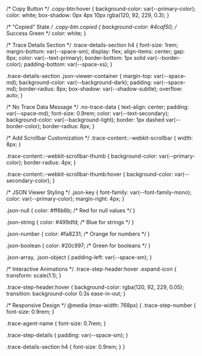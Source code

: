 /* Copy Button */
.copy-btn:hover {
  background-color: var(--primary-color);
  color: white;
  box-shadow: 0px 4px 10px rgba(120, 92, 229, 0.3);
}

/* "Copied" State */
.copy-btn.copied {
  background-color: #4caf50; /* Success Green */
  color: white;
}

/* Trace Details Section */
.trace-details-section h4 {
  font-size: 1rem;
  margin-bottom: var(--space-sm);
  display: flex;
  align-items: center;
  gap: 8px;
  color: var(--text-primary);
  border-bottom: 1px solid var(--border-color);
  padding-bottom: var(--space-xs);
}

.trace-details-section .json-viewer-container {
  margin-top: var(--space-md);
  background-color: var(--background-dark);
  padding: var(--space-md);
  border-radius: 8px;
  box-shadow: var(--shadow-subtle);
  overflow: auto;
}

/* No Trace Data Message */
.no-trace-data {
  text-align: center;
  padding: var(--space-md);
  font-size: 0.9rem;
  color: var(--text-secondary);
  background-color: var(--background-light);
  border: 1px dashed var(--border-color);
  border-radius: 8px;
}

/* Add Scrollbar Customization */
.trace-content::-webkit-scrollbar {
  width: 8px;
}

.trace-content::-webkit-scrollbar-thumb {
  background-color: var(--primary-color);
  border-radius: 4px;
}

.trace-content::-webkit-scrollbar-thumb:hover {
  background-color: var(--secondary-color);
}

/* JSON Viewer Styling */
.json-key {
  font-family: var(--font-family-mono);
  color: var(--primary-color);
  margin-right: 4px;
}

.json-null {
  color: #ff6b6b; /* Red for null values */
}

.json-string {
  color: #499dfd; /* Blue for strings */
}

.json-number {
  color: #fa8231; /* Orange for numbers */
}

.json-boolean {
  color: #20c997; /* Green for booleans */
}

.json-array, .json-object {
  padding-left: var(--space-sm);
}

/* Interactive Animations */
.trace-step-header:hover .expand-icon {
  transform: scale(1.1);
}

.trace-step-header:hover {
  background-color: rgba(120, 92, 229, 0.05);
  transition: background-color 0.3s ease-in-out;
}

/* Responsive Design */
@media (max-width: 768px) {
  .trace-step-number {
    font-size: 0.9rem;
  }

  .trace-agent-name {
    font-size: 0.7rem;
  }

  .trace-step-details {
    padding: var(--space-sm);
  }

  .trace-details-section h4 {
    font-size: 0.9rem;
  }
}
